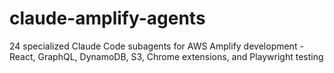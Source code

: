 # claude-amplify-agents
24 specialized Claude Code subagents for AWS Amplify development - React, GraphQL, DynamoDB, S3, Chrome extensions, and Playwright testing
